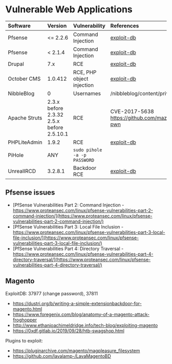 # Vulnerable Web Applications

Software      | Version                                   | Vulnerability                | References                                               | Msf
:------------ | :---------------------------------------- | :--------------------------- | :------------------------------------------------------- | :--
Pfsense       | <= 2.2.6                                  | Command Injection            | [exploit-db](https://www.exploit-db.com/exploits/39709/) |
Pfsense       | < 2.1.4                                   | Command Injection            | [exploit-db](https://www.exploit-db.com/exploits/43560)  |
Drupal        | 7.x                                       | RCE                          | [exploit-db](https://www.exploit-db.com/exploits/41564)  |
October CMS   | 1.0.412                                   | RCE, PHP object injection    | [exploit-db](https://www.exploit-db.com/exploits/41936)  |
NibbleBlog    | 0                                         | Usernames                    | /nibbleblog/content/private/users.xml                    |
Apache Struts | 2.3.x before 2.3.32 2.5.x before 2.5.10.1 | RCE                          | CVE-2017-5638 <https://github.com/mazen160/struts-pwn>   |
PHPLiteAdmin  | 1.9.2                                     | RCE                          | [exploit-db](https://www.exploit-db.com/exploits/24044)  |
PiHole        | ANY                                       | `sudo pihole -a -p PASSWORD` |                                                          |
UnrealIRCD    | 3.2.8.1                                   | Backdoor RCE                 | [exploit-db](https://www.exploit-db.com/exploits/16922)  |

## Pfsense issues

- [PfSense Vulnerabilities Part 2: Command Injection - https://www.proteansec.com/linux/pfsense-vulnerabilities-part-2-command-injection/](https://www.proteansec.com/linux/pfsense-vulnerabilities-part-2-command-injection/)
- [PfSense Vulnerabilities Part 3: Local File Inclusion - https://www.proteansec.com/linux/pfsense-vulnerabilities-part-3-local-file-inclusion/](https://www.proteansec.com/linux/pfsense-vulnerabilities-part-3-local-file-inclusion/)
- [PfSense Vulnerabilities Part 4: Directory Traversal - https://www.proteansec.com/linux/pfsense-vulnerabilities-part-4-directory-traversal/](https://www.proteansec.com/linux/pfsense-vulnerabilities-part-4-directory-traversal/)

## Magento

ExploitDB: 37977 (change password), 37811

- https://dustri.org/b/writing-a-simple-extensionbackdoor-for-magento.html
- https://www.foregenix.com/blog/anatomy-of-a-magento-attack-froghopper
- http://www.ethanjoachimeldridge.info/tech-blog/exploiting-magento
- https://0xdf.gitlab.io/2019/09/28/htb-swagshop.html

Plugins to exploit: 
- https://pluginarchive.com/magento/magpleasure_filesystem
- https://github.com/lavalamp-/LavaMagentoBD